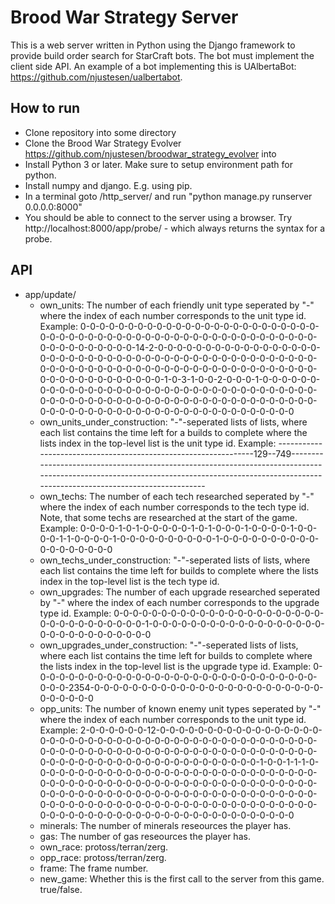 # Brood War Strategy Server
This is a web server written in Python using the Django framework to provide build order search for StarCraft bots. The bot must implement the client side API. An example of a bot implementing this is UAlbertaBot: https://github.com/njustesen/ualbertabot. 

## How to run
- Clone repository into some directory <bss-dir>
- Clone the Brood War Strategy Evolver https://github.com/njustesen/broodwar_strategy_evolver into <bss-dir>
- Install Python 3 or later. Make sure to setup environment path for python.
- Install numpy and django. E.g. using pip.
- In a terminal goto <bss-dir>/http_server/ and run "python manage.py runserver 0.0.0.0:8000"
- You should be able to connect to the server using a browser. Try http://localhost:8000/app/probe/ - which always returns the syntax for a probe.

## API
- app/update/
  - own_units: The number of each friendly unit type seperated by "-" where the index of each number corresponds to the unit type id. Example: 0-0-0-0-0-0-0-0-0-0-0-0-0-0-0-0-0-0-0-0-0-0-0-0-0-0-0-0-0-0-0-0-0-0-0-0-0-0-0-0-0-0-0-0-0-0-0-0-0-0-0-0-0-0-0-0-0-0-0-0-0-0-0-0-14-2-0-0-0-0-0-0-0-0-0-0-0-0-0-0-0-0-0-0-0-0-0-0-0-0-0-0-0-0-0-0-0-0-0-0-0-0-0-0-0-0-0-0-0-0-0-0-0-0-0-0-0-0-0-0-0-0-0-0-0-0-0-0-0-0-0-0-0-0-0-0-0-0-0-0-0-0-0-0-0-0-0-0-0-0-0-0-0-0-1-0-3-1-0-0-2-0-0-0-1-0-0-0-0-0-0-0-0-0-0-0-0-0-0-0-0-0-0-0-0-0-0-0-0-0-0-0-0-0-0-0-0-0-0-0-0-0-0-0-0-0-0-0-0-0-0-0-0-0-0-0-0-0-0-0-0-0-0-0-0-0-0-0-0-0-0-0-0-0-0-0-0-0-0-0-0-0-0-0-0-0-0-0-0-0-0-0-0-0-0-0
  - own_units_under_construction: "-"-seperated lists of lists, where each list contains the time left for a builds to complete where the lists index in the top-level list is the unit type id.
 Example: ----------------------------------------------------------------129--749---------------------------------------------------------------------------------------------------------------------------------------------------------------------------------------------
  - own_techs: The number of each tech researched seperated by "-" where the index of each number corresponds to the tech type id. Note, that some techs are researched at the start of the game.
  Example: 0-0-0-0-1-0-1-0-0-0-0-0-1-0-1-0-0-0-1-0-0-0-0-1-0-0-0-0-1-1-0-0-0-0-1-0-0-0-0-0-0-0-0-0-0-1-0-0-0-0-0-0-0-0-0-0-0-0-0-0-0-0-0-0
  - own_techs_under_construction: "-"-seperated lists of lists, where each list contains the time left for builds to complete where the lists index in the top-level list is the tech type id.
  - own_upgrades:  The number of each upgrade researched seperated by "-" where the index of each number corresponds to the upgrade type id. 
  Example: 0-0-0-0-0-0-0-0-0-0-0-0-0-0-0-0-0-0-0-0-0-0-0-0-0-0-0-0-0-0-0-0-0-1-0-0-0-0-0-0-0-0-0-0-0-0-0-0-0-0-0-0-0-0-0-0-0-0-0-0-0-0-0-0
  - own_upgrades_under_construction:  "-"-seperated lists of lists, where each list contains the time left for builds to complete where the lists index in the top-level list is the upgrade type id.
  Example: 0-0-0-0-0-0-0-0-0-0-0-0-0-0-0-0-0-0-0-0-0-0-0-0-0-0-0-0-0-0-0-0-0-2354-0-0-0-0-0-0-0-0-0-0-0-0-0-0-0-0-0-0-0-0-0-0-0-0-0-0-0-0-0-0
  - opp_units: The number of known enemy unit types seperated by "-" where the index of each number corresponds to the unit type id. Example: 2-0-0-0-0-0-0-12-0-0-0-0-0-0-0-0-0-0-0-0-0-0-0-0-0-0-0-0-0-0-0-0-0-0-0-0-0-0-0-0-0-0-0-0-0-0-0-0-0-0-0-0-0-0-0-0-0-0-0-0-0-0-0-0-0-0-0-0-0-0-0-0-0-0-0-0-0-0-0-0-0-0-0-0-0-0-0-0-0-0-0-0-0-0-0-0-0-0-0-0-0-0-0-0-0-0-1-0-0-1-1-1-0-0-0-0-0-0-0-0-0-0-0-0-0-0-0-0-0-0-0-0-0-0-0-0-0-0-0-0-0-0-0-0-0-0-0-0-0-0-0-0-0-0-0-0-0-0-0-0-0-0-0-0-0-0-0-0-0-0-0-0-0-0-0-0-0-0-0-0-0-0-0-0-0-0-0-0-0-0-0-0-0-0-0-0-0-0-0-0-0-0-0-0-0-0-0-0-0-0-0-0-0-0-0-0-0-0-0-0-0-0-0-0-0-0-0-0-0-0-0-0-0-0-0-0-0-0-0-0-0-0-0-0-0-0-0-0-0-0-0-0-0-0-0-0
  - minerals: The number of minerals reseources the player has. 
  - gas: The number of gas reseources the player has.
  - own_race: protoss/terran/zerg.
  - opp_race: protoss/terran/zerg.
  - frame: The frame number.
  - new_game: Whether this is the first call to the server from this game. true/false.
